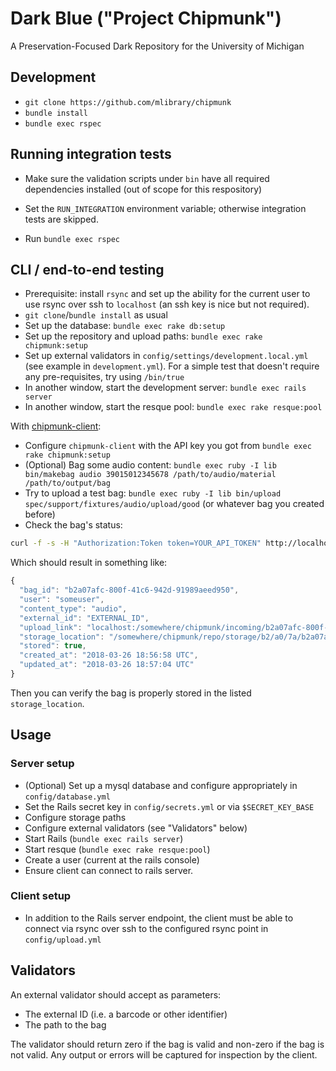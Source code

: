 # Dark Blue ("Project Chipmunk")

A Preservation-Focused Dark Repository for the University of Michigan

## Development

- `git clone https://github.com/mlibrary/chipmunk`
- `bundle install`
- `bundle exec rspec`

## Running integration tests

- Make sure the validation scripts under `bin` have all required dependencies
  installed (out of scope for this respository)

- Set the `RUN_INTEGRATION` environment variable; otherwise integration tests
  are skipped.

- Run `bundle exec rspec`

## CLI / end-to-end testing

- Prerequisite: install `rsync` and set up the ability for the current user to use rsync over
  ssh to `localhost` (an ssh key is nice but not required).
- `git clone`/`bundle install` as usual
- Set up the database: `bundle exec rake db:setup`
- Set up the repository and upload paths: `bundle exec rake chipmunk:setup`
- Set up external validators in `config/settings/development.local.yml` (see
  example in `development.yml`). For a simple test that doesn't require any
  pre-requisites, try using `/bin/true`
- In another window, start the development server: `bundle exec rails server`
- In another window, start the resque pool: `bundle exec rake resque:pool`

With [chipmunk-client](https://www.github.com/mlibrary/chipmunk-client):
- Configure `chipmunk-client` with the API key you got from `bundle exec rake chipmunk:setup`
- (Optional) Bag some audio content: `bundle exec ruby -I lib bin/makebag audio 39015012345678 /path/to/audio/material /path/to/output/bag`
- Try to upload a test bag: `bundle exec ruby -I lib bin/upload spec/support/fixtures/audio/upload/good` (or whatever bag you created before)
- Check the bag's status:

```bash
curl -f -s -H "Authorization:Token token=YOUR_API_TOKEN" http://localhost:3000/v1/bags/EXTERNAL_ID | jq .
```

Which should result in something like:

```javascript
{
  "bag_id": "b2a07afc-800f-41c6-942d-91989aeed950",
  "user": "someuser",
  "content_type": "audio",
  "external_id": "EXTERNAL_ID",
  "upload_link": "localhost:/somewhere/chipmunk/incoming/b2a07afc-800f-41c6-942d-91989aeed950",
  "storage_location": "/somewhere/chipmunk/repo/storage/b2/a0/7a/b2a07afc-800f-41c6-942d-91989aeed950",
  "stored": true,
  "created_at": "2018-03-26 18:56:58 UTC",
  "updated_at": "2018-03-26 18:57:04 UTC"
}
```

Then you can verify the bag is properly stored in the listed `storage_location`.

## Usage

### Server setup

- (Optional) Set up a mysql database and configure appropriately in `config/database.yml`
- Set the Rails secret key in `config/secrets.yml` or via `$SECRET_KEY_BASE`
- Configure storage paths
- Configure external validators (see "Validators" below)
- Start Rails (`bundle exec rails server`)
- Start resque (`bundle exec rake resque:pool`)
- Create a user (current at the rails console)
- Ensure client can connect to rails server.

### Client setup

- In addition to the Rails server endpoint, the client must be able to connect
  via rsync over ssh to the configured rsync point in `config/upload.yml` 

## Validators

An external validator should accept as parameters:

- The external ID (i.e. a barcode or other identifier)
- The path to the bag

The validator should return zero if the bag is valid and non-zero if the bag is
not valid. Any output or errors will be captured for inspection by the client.
